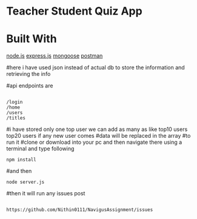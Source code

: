 # Teacher Student Quiz App
# Built With
[node.js](https://www.nodejs.com)
[express.js](https://www.expressjs.com)
[mongoose](https://www.mongoosejs.com)
[postman](https://www.postman.org)

#here i have used json instead of actual db to store the information and retrieving the info

#api endpoints are
```

/login
/home
/users
/titles
```
#i have stored only one top user we can add as many as like top10 users top20 users if any new user comes
#data will be replaced in the array
#to run it
#clone or download into your pc and then navigate there using a terminal and type following
```
npm install
```
#and then
```
node server.js
```
#then it will run any issues post
```

https://github.com/Nithin0111/NavigusAssignment/issues
```

